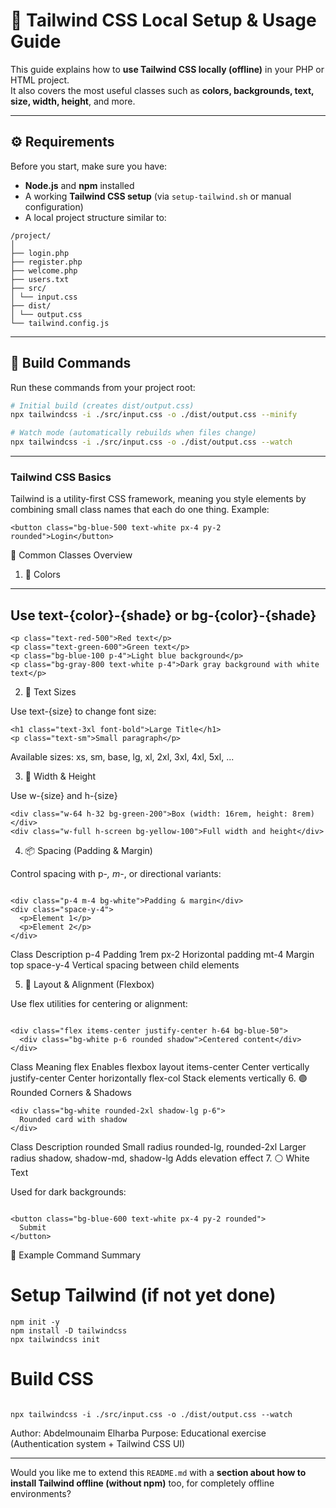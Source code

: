 # 🧩 Tailwind CSS Local Setup & Usage Guide

This guide explains how to **use Tailwind CSS locally (offline)** in your PHP or HTML project.  
It also covers the most useful classes such as **colors, backgrounds, text, size, width, height**, and more.

---

## ⚙️ Requirements

Before you start, make sure you have:

- **Node.js** and **npm** installed  
- A working **Tailwind CSS setup** (via `setup-tailwind.sh` or manual configuration)  
- A local project structure similar to:
```
/project/
│
├── login.php
├── register.php
├── welcome.php
├── users.txt
├── src/
│ └── input.css
├── dist/
│ └── output.css
└── tailwind.config.js
```

---

## 🚀 Build Commands

Run these commands from your project root:

```bash
# Initial build (creates dist/output.css)
npx tailwindcss -i ./src/input.css -o ./dist/output.css --minify

# Watch mode (automatically rebuilds when files change)
npx tailwindcss -i ./src/input.css -o ./dist/output.css --watch
```
---
### Tailwind CSS Basics

Tailwind is a utility-first CSS framework, meaning you style elements by combining small class names that each do one thing.
Example:

```
<button class="bg-blue-500 text-white px-4 py-2 rounded">Login</button>
```


🧱 Common Classes Overview
1. 🎨 Colors

---
Use text-{color}-{shade} or bg-{color}-{shade}
---
```
<p class="text-red-500">Red text</p>
<p class="text-green-600">Green text</p>
<p class="bg-blue-100 p-4">Light blue background</p>
<p class="bg-gray-800 text-white p-4">Dark gray background with white text</p>
```

2. 🧍 Text Sizes

Use text-{size} to change font size:

```
<h1 class="text-3xl font-bold">Large Title</h1>
<p class="text-sm">Small paragraph</p>
```


Available sizes:
xs, sm, base, lg, xl, 2xl, 3xl, 4xl, 5xl, ...


3. 📏 Width & Height

Use w-{size} and h-{size}

```
<div class="w-64 h-32 bg-green-200">Box (width: 16rem, height: 8rem)</div>
<div class="w-full h-screen bg-yellow-100">Full width and height</div>
```


4. 📦 Spacing (Padding & Margin)

Control spacing with p-*, m-*, or directional variants:

```

<div class="p-4 m-4 bg-white">Padding & margin</div>
<div class="space-y-4">
  <p>Element 1</p>
  <p>Element 2</p>
</div>

```



Class	Description
p-4	Padding 1rem
px-2	Horizontal padding
mt-4	Margin top
space-y-4	Vertical spacing between child elements

5. 🔲 Layout & Alignment (Flexbox)

Use flex utilities for centering or alignment:

```

<div class="flex items-center justify-center h-64 bg-blue-50">
  <div class="bg-white p-6 rounded shadow">Centered content</div>
</div>

```

Class	Meaning
flex	Enables flexbox layout
items-center	Center vertically
justify-center	Center horizontally
flex-col	Stack elements vertically
6. 🟣 Rounded Corners & Shadows

```
<div class="bg-white rounded-2xl shadow-lg p-6">
  Rounded card with shadow
</div>
```


Class	Description
rounded	Small radius
rounded-lg, rounded-2xl	Larger radius
shadow, shadow-md, shadow-lg	Adds elevation effect
7. ⚪ White Text

Used for dark backgrounds:

```

<button class="bg-blue-600 text-white px-4 py-2 rounded">
  Submit
</button>
```



🏁 Example Command Summary
# Setup Tailwind (if not yet done)
```
npm init -y
npm install -D tailwindcss
npx tailwindcss init
```

# Build CSS
```

npx tailwindcss -i ./src/input.css -o ./dist/output.css --watch
```


Author: Abdelmounaim Elharba
Purpose: Educational exercise (Authentication system + Tailwind CSS UI)


---

Would you like me to extend this `README.md` with a **section about how to install Tailwind offline (without npm)** too, for completely offline environments?
